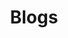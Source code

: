 ---
title: Blogs
description: Where we document our adventures!
image: cover.jpg

# Badge style
style:
    background: "#2a9d8f"
    color: "#fff"
---